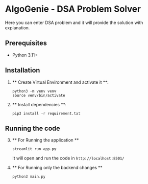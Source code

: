 # AlgoGenie - DSA Problem Solver

Here you can enter DSA problem and it will provide the solution with explanation.

## Prerequisites

- Python 3.11+

## Installation

1. ** Create Virtual Environment and activate it **:
   ```shell
   python3 -m venv venv
   source venv/bin/activate
   ```

2. ** Install dependencies **:
   ```shell
   pip3 install -r requirement.txt
   ```

## Running the code

3. ** For Running the application **
   ```shell
   streamlit run app.py
   ```
    It will open and run the code in `http://localhost:8501/`

4. ** For Running only the backend changes **
   ```shell
   python3 main.py
   ```

